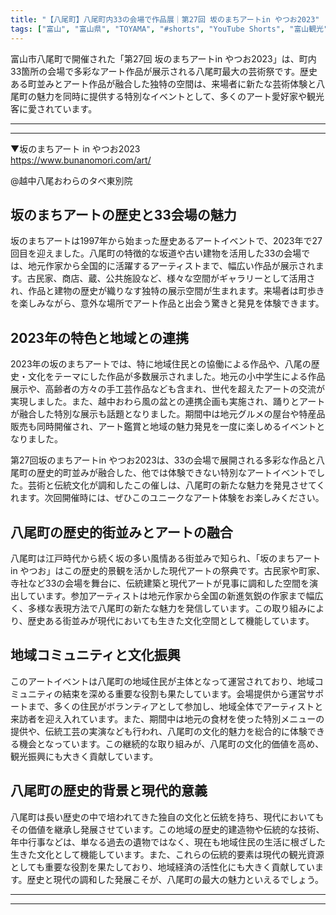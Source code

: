 ```yaml
---
title: "【八尾町】八尾町内33の会場で作品展｜第27回 坂のまちアートin やつお2023"
tags: ["富山", "富山県", "TOYAMA", "#shorts", "YouTube Shorts", "富山観光", "富山旅行", "北陸観光", "八尾町", "県西部", "富山県の観光スポット", "富山県でおすすめの場所", "富山県の見どころ"]
---
```


富山市八尾町で開催された「第27回 坂のまちアートin やつお2023」は、町内33箇所の会場で多彩なアート作品が展示される八尾町最大の芸術祭です。歴史ある町並みとアート作品が融合した独特の空間は、来場者に新たな芸術体験と八尾町の魅力を同時に提供する特別なイベントとして、多くのアート愛好家や観光客に愛されています。

---

<!-- 🎥 YouTube動画埋め込み -->
<!-- No YouTube URL provided -->

---

▼坂のまちアート in やつお2023<br />
https://www.bunanomori.com/art/

​⁠@越中八尾おわらのタベ東別院

## 坂のまちアートの歴史と33会場の魅力

坂のまちアートは1997年から始まった歴史あるアートイベントで、2023年で27回目を迎えました。八尾町の特徴的な坂道や古い建物を活用した33の会場では、地元作家から全国的に活躍するアーティストまで、幅広い作品が展示されます。古民家、商店、蔵、公共施設など、様々な空間がギャラリーとして活用され、作品と建物の歴史が織りなす独特の展示空間が生まれます。来場者は町歩きを楽しみながら、意外な場所でアート作品と出会う驚きと発見を体験できます。

## 2023年の特色と地域との連携

2023年の坂のまちアートでは、特に地域住民との協働による作品や、八尾の歴史・文化をテーマにした作品が多数展示されました。地元の小中学生による作品展示や、高齢者の方々の手工芸作品なども含まれ、世代を超えたアートの交流が実現しました。また、越中おわら風の盆との連携企画も実施され、踊りとアートが融合した特別な展示も話題となりました。期間中は地元グルメの屋台や特産品販売も同時開催され、アート鑑賞と地域の魅力発見を一度に楽しめるイベントとなりました。

第27回坂のまちアートin やつお2023は、33の会場で展開される多彩な作品と八尾町の歴史的町並みが融合した、他では体験できない特別なアートイベントでした。芸術と伝統文化が調和したこの催しは、八尾町の新たな魅力を発見させてくれます。次回開催時には、ぜひこのユニークなアート体験をお楽しみください。

## 八尾町の歴史的街並みとアートの融合

八尾町は江戸時代から続く坂の多い風情ある街並みで知られ、「坂のまちアートin やつお」はこの歴史的景観を活かした現代アートの祭典です。古民家や町家、寺社など33の会場を舞台に、伝統建築と現代アートが見事に調和した空間を演出しています。参加アーティストは地元作家から全国の新進気鋭の作家まで幅広く、多様な表現方法で八尾町の新たな魅力を発信しています。この取り組みにより、歴史ある街並みが現代においても生きた文化空間として機能しています。

## 地域コミュニティと文化振興

このアートイベントは八尾町の地域住民が主体となって運営されており、地域コミュニティの結束を深める重要な役割も果たしています。会場提供から運営サポートまで、多くの住民がボランティアとして参加し、地域全体でアーティストと来訪者を迎え入れています。また、期間中は地元の食材を使った特別メニューの提供や、伝統工芸の実演なども行われ、八尾町の文化的魅力を総合的に体験できる機会となっています。この継続的な取り組みが、八尾町の文化的価値を高め、観光振興にも大きく貢献しています。

## 八尾町の歴史的背景と現代的意義

八尾町は長い歴史の中で培われてきた独自の文化と伝統を持ち、現代においてもその価値を継承し発展させています。この地域の歴史的建造物や伝統的な技術、年中行事などは、単なる過去の遺物ではなく、現在も地域住民の生活に根ざした生きた文化として機能しています。また、これらの伝統的要素は現代の観光資源としても重要な役割を果たしており、地域経済の活性化にも大きく貢献しています。歴史と現代の調和した発展こそが、八尾町の最大の魅力といえるでしょう。

---

<!-- 🗺 Googleマップ（自動表示: page.tsxで地域名から自動生成） -->

<!-- 📍 宿泊リンク（自動表示: page.tsxで地域別リンクを自動生成）
     - タイトルから地域名を抽出
     - JTB / 楽天トラベル / じゃらん / 一休.com 対応
     - 環境変数でプロバイダー切替可能
-->

<!-- 📚 関連記事（自動表示: page.tsxで同カテゴリから2件自動選択） -->

<!-- 🏷️ タグ（自動表示: page.tsxで記事最下部に自動配置） -->

---

<!--
【記事文字数ルール】
- 基本文字数: 最低1000文字以上
- 推奨文字数: 1000〜1500文字（スマホ読みやすさ最優先）
- 上限なし: 情報量的に必要な場合は1500文字や2000文字を超えても良い
- 判断基準: 読者にとって価値ある情報を過不足なく提供できる文字数

【記事構成の最終形】
1. タイトル・動画・本文
2. まとめ
3. Googleマップ（見出しなし、マップのみ自動表示）
4. **宿泊リンク（地域別自動生成）** ← 2025年10月7日追加
5. 関連記事（H3、同カテゴリから2件自動選択）
6. タグ（記事最下部に自動表示）
7. ナビゲーションボタン

【宿泊リンクシステム仕様】
- タイトルから地域名を自動抽出（【〇〇市】形式優先）
- 北陸地方地域辞書: 富山/石川/福井の主要都市対応
- 対応プロバイダー: JTB（既定）/ 楽天トラベル / じゃらん / 一休.com
- 環境変数で切替: NEXT_PUBLIC_DEFAULT_TRAVEL_PROVIDER
- URLテンプレート: 地域名自動エンコード + アフィリエイトID挿入
- 配置位置: Googleマップ直後、関連記事より前

【自動生成セクション】
※以下はpage.tsxで自動生成されるため、記事本文には含めない
- Googleマップ: タイトル【】内の地域名から生成
- 宿泊リンク: 地域名抽出 → Deeplink生成 → スタイル適用
- 関連記事: 同カテゴリから2件を自動選択・リンク化
- タグ: 記事データから最下部に自動配置

【削除済みセクション】
※アクセス方法・周辺情報・公式リンクセクションは不要（2025年10月5日削除）

【AdSense・アフィリエイト】
- Google AdSense: 全ページ自動読み込み（layout.tsx）
- アフィリエイトスクリプト: AffilScript（layout.tsx）
- data-affil属性での動的リンク変換機能あり（現在は宿泊リンクで代替）

【最終更新】2025年10月7日 - 地域別宿泊リンク自動生成システム実装
-->
